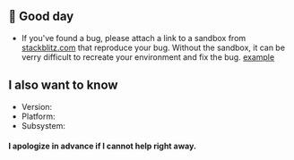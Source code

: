 
## 👋 Good day

- If you've found a bug, please attach a link to a sandbox from [stackblitz.com](https://stackblitz.com/edit/vue-9e8haq?) that reproduce your bug.  Without the sandbox, it can be verry difficult to recreate your environment and fix the bug. [example](https://codesandbox.io/s/eager-elgamal-efnyk)


## I also want to know

  - Version:
  - Platform:
  - Subsystem:

#### I apologize in advance if I cannot help right away.

